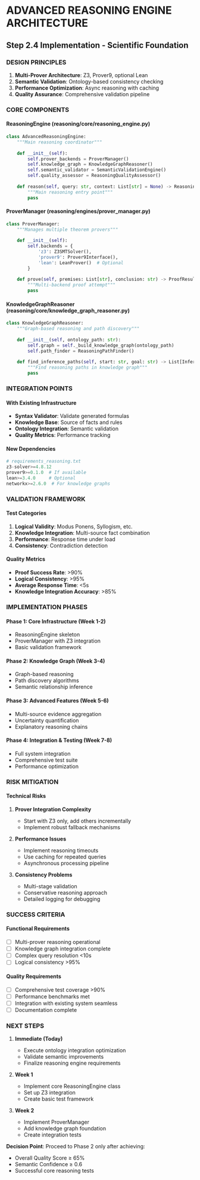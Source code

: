 # ADVANCED REASONING ENGINE ARCHITECTURE
## Step 2.4 Implementation - Scientific Foundation

### DESIGN PRINCIPLES

1. **Multi-Prover Architecture**: Z3, Prover9, optional Lean
2. **Semantic Validation**: Ontology-based consistency checking
3. **Performance Optimization**: Async reasoning with caching
4. **Quality Assurance**: Comprehensive validation pipeline

### CORE COMPONENTS

#### ReasoningEngine (reasoning/core/reasoning_engine.py)
```python
class AdvancedReasoningEngine:
    """Main reasoning coordinator"""
    
    def __init__(self):
        self.prover_backends = ProverManager()
        self.knowledge_graph = KnowledgeGraphReasoner()
        self.semantic_validator = SemanticValidationEngine()
        self.quality_assessor = ReasoningQualityAssessor()
    
    def reason(self, query: str, context: List[str] = None) -> ReasoningResult:
        """Main reasoning entry point"""
        pass
```

#### ProverManager (reasoning/engines/prover_manager.py)
```python
class ProverManager:
    """Manages multiple theorem provers"""
    
    def __init__(self):
        self.backends = {
            'z3': Z3SMTSolver(),
            'prover9': Prover9Interface(),
            'lean': LeanProver()  # Optional
        }
    
    def prove(self, premises: List[str], conclusion: str) -> ProofResult:
        """Multi-backend proof attempt"""
        pass
```

#### KnowledgeGraphReasoner (reasoning/core/knowledge_graph_reasoner.py)
```python
class KnowledgeGraphReasoner:
    """Graph-based reasoning and path discovery"""
    
    def __init__(self, ontology_path: str):
        self.graph = self._build_knowledge_graph(ontology_path)
        self.path_finder = ReasoningPathFinder()
    
    def find_inference_paths(self, start: str, goal: str) -> List[InferencePath]:
        """Find reasoning paths in knowledge graph"""
        pass
```

### INTEGRATION POINTS

#### With Existing Infrastructure
- **Syntax Validator**: Validate generated formulas
- **Knowledge Base**: Source of facts and rules
- **Ontology Integration**: Semantic validation
- **Quality Metrics**: Performance tracking

#### New Dependencies
```python
# requirements_reasoning.txt
z3-solver>=4.8.12
prover9>=0.1.0  # If available
lean>=3.4.0     # Optional
networkx>=2.6.0  # For knowledge graphs
```

### VALIDATION FRAMEWORK

#### Test Categories
1. **Logical Validity**: Modus Ponens, Syllogism, etc.
2. **Knowledge Integration**: Multi-source fact combination
3. **Performance**: Response time under load
4. **Consistency**: Contradiction detection

#### Quality Metrics
- **Proof Success Rate**: >90%
- **Logical Consistency**: >95%
- **Average Response Time**: <5s
- **Knowledge Integration Accuracy**: >85%

### IMPLEMENTATION PHASES

#### Phase 1: Core Infrastructure (Week 1-2)
- ReasoningEngine skeleton
- ProverManager with Z3 integration
- Basic validation framework

#### Phase 2: Knowledge Graph (Week 3-4)
- Graph-based reasoning
- Path discovery algorithms
- Semantic relationship inference

#### Phase 3: Advanced Features (Week 5-6)
- Multi-source evidence aggregation
- Uncertainty quantification
- Explanatory reasoning chains

#### Phase 4: Integration & Testing (Week 7-8)
- Full system integration
- Comprehensive test suite
- Performance optimization

### RISK MITIGATION

#### Technical Risks
1. **Prover Integration Complexity**
   - Start with Z3 only, add others incrementally
   - Implement robust fallback mechanisms

2. **Performance Issues**
   - Implement reasoning timeouts
   - Use caching for repeated queries
   - Asynchronous processing pipeline

3. **Consistency Problems**
   - Multi-stage validation
   - Conservative reasoning approach
   - Detailed logging for debugging

### SUCCESS CRITERIA

#### Functional Requirements
- [ ] Multi-prover reasoning operational
- [ ] Knowledge graph integration complete
- [ ] Complex query resolution <10s
- [ ] Logical consistency >95%

#### Quality Requirements
- [ ] Comprehensive test coverage >90%
- [ ] Performance benchmarks met
- [ ] Integration with existing system seamless
- [ ] Documentation complete

### NEXT STEPS

1. **Immediate (Today)**
   - Execute ontology integration optimization
   - Validate semantic improvements
   - Finalize reasoning engine requirements

2. **Week 1**
   - Implement core ReasoningEngine class
   - Set up Z3 integration
   - Create basic test framework

3. **Week 2**
   - Implement ProverManager
   - Add knowledge graph foundation
   - Create integration tests

**Decision Point**: Proceed to Phase 2 only after achieving:
- Overall Quality Score ≥ 65%
- Semantic Confidence ≥ 0.6
- Successful core reasoning tests
